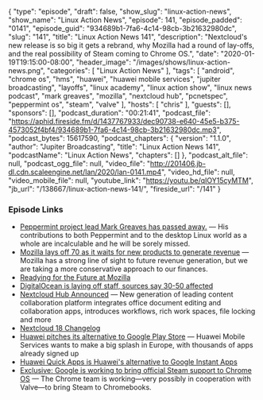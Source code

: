 {
  "type": "episode",
  "draft": false,
  "show_slug": "linux-action-news",
  "show_name": "Linux Action News",
  "episode": 141,
  "episode_padded": "0141",
  "episode_guid": "934689b1-7fa6-4c14-98cb-3b21632980dc",
  "slug": "141",
  "title": "Linux Action News 141",
  "description": "Nextcloud's new release is so big it gets a rebrand, why Mozilla had a round of lay-offs, and the real possibility of Steam coming to Chrome OS.",
  "date": "2020-01-19T19:15:00-08:00",
  "header_image": "/images/shows/linux-action-news.png",
  "categories": [
    "Linux Action News"
  ],
  "tags": [
    "android",
    "chrome os",
    "hms",
    "huawei",
    "huawei mobile services",
    "jupiter broadcasting",
    "layoffs",
    "linux academy",
    "linux action show",
    "linux news podcast",
    "mark greaves",
    "mozilla",
    "nextcloud hub",
    "pcnetspec",
    "peppermint os",
    "steam",
    "valve"
  ],
  "hosts": [
    "chris"
  ],
  "guests": [],
  "sponsors": [],
  "podcast_duration": "00:21:41",
  "podcast_file": "https://aphid.fireside.fm/d/1437767933/dec90738-e640-45e5-b375-4573052f4bf4/934689b1-7fa6-4c14-98cb-3b21632980dc.mp3",
  "podcast_bytes": 15617590,
  "podcast_chapters": {
    "version": "1.1.0",
    "author": "Jupiter Broadcasting",
    "title": "Linux Action News 141",
    "podcastName": "Linux Action News",
    "chapters": []
  },
  "podcast_alt_file": null,
  "podcast_ogg_file": null,
  "video_file": "http://201406.jb-dl.cdn.scaleengine.net/lan/2020/lan-0141.mp4",
  "video_hd_file": null,
  "video_mobile_file": null,
  "youtube_link": "https://youtu.be/qIOY15cyMTM",
  "jb_url": "/138667/linux-action-news-141/",
  "fireside_url": "/141"
}


### Episode Links

  * [ Peppermint project lead Mark Greaves has passed away.](https://forum.peppermintos.com/index.php/topic,9283.msg93570.html " Peppermint project lead Mark Greaves has passed away.") — His contributions to both Peppermint and to the desktop Linux world as a whole are incalculable and he will be sorely missed.
  * [Mozilla lays off 70 as it waits for new products to generate revenue](https://techcrunch.com/2020/01/15/mozilla-lays-off-70-as-it-waits-for-subscription-products-to-generate-revenue/ "Mozilla lays off 70 as it waits for new products to generate revenue") — Mozilla has a strong line of sight to future revenue generation, but we are taking a more conservative approach to our finances.
  * [Readying for the Future at Mozilla](https://blog.mozilla.org/blog/2020/01/15/readying-for-the-future-at-mozilla/ "Readying for the Future at Mozilla")
  * [DigitalOcean is laying off staff, sources say 30-50 affected](https://techcrunch.com/2020/01/17/digitalocean-layoffs/ "DigitalOcean is laying off staff, sources say 30-50 affected")
  * [Nextcloud Hub Announced](https://nextcloud.com/blog/the-new-standard-in-on-premises-team-collaboration-nextcloud-hub/ "Nextcloud Hub Announced") — New generation of leading content collaboration platform integrates office document editing and collaboration apps, introduces workflows, rich work spaces, file locking and more
  * [Nextcloud 18 Changelog](https://nextcloud.com/changelog/#latest18 "Nextcloud 18 Changelog")
  * [Huawei pitches its alternative to Google Play Store](https://www.techradar.com/news/huawei-pitches-its-alternative-to-google-play-store "Huawei pitches its alternative to Google Play Store") — Huawei Mobile Services wants to make a big splash in Europe, with thousands of apps already signed up
  * [Huawei Quick Apps is Huawei's alternative to Google Instant Apps](https://www.xda-developers.com/huawei-quick-apps-alternative-google-instant-apps/ "Huawei Quick Apps is Huawei's alternative to Google Instant Apps")
  * [Exclusive: Google is working to bring official Steam support to Chrome OS](https://www.androidpolice.com/2020/01/17/exclusive-google-is-working-to-bring-steam-to-chrome-os/ "Exclusive: Google is working to bring official Steam support to Chrome OS") — The Chrome team is working—very possibly in cooperation with Valve—to bring Steam to Chromebooks.


